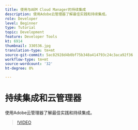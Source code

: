 ```yaml
---
title: 使用与AEM Cloud Manager的持续集成
description: 使用Adobe云管理器了解最佳实践和持续集成。
role: Developer
level: Beginner
type: Tutorial
topic: Development
feature: Developer Tools
kt: 6914
thumbnail: 330536.jpg
translation-type: tm+mt
source-git-commit: 5ac82928d4b0bf75b348a414793c24c3aca92f36
workflow-type: tm+mt
source-wordcount: '32'
ht-degree: 0%

---
```



# 持续集成和云管理器

使用Adobe云管理器了解最佳实践和持续集成。

>[!VIDEO](https://video.tv.adobe.com/v/330536/?quality=12&learn=on)